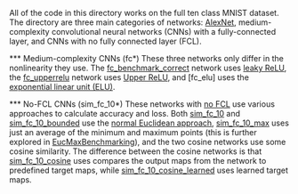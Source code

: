 All of the code in this directory works on the full ten class MNIST dataset.
The directory are three main categories of networks: [AlexNet](http://vision.stanford.edu/teaching/cs231b_spring1415/slides/alexnet_tugce_kyunghee.pdf), medium-complexity
convolutional neural networks (CNNs) with a fully-connected layer, and CNNs with no
fully connected layer (FCL).

*** Medium-complexity CNNs (fc\*)
These three networks only differ in the nonlinearity they use. The
[fc_benchmark_correct](./fc_benchmark_correct.py) network uses
[leaky ReLU](https://en.wikipedia.org/wiki/Rectifier_(neural_networks)#Leaky_ReLUs),
the [fc_upperrelu](./fc_upperrelu.py) network uses [Upper ReLU](../../UpperRelu),
and [fc_elu] uses the [exponential linear unit (ELU)](https://en.wikipedia.org/wiki/Rectifier_(neural_networks)#ELUs).

*** No-FCL CNNs (sim_fc_10\*)
These networks with [no FCL](../../cnn_no_fcl) use various approaches to calculate
accuracy and loss.  Both [sim_fc_10](./sim_fc_10.py) and 
[sim_fc_10_bounded](./sim_fc_10_bounded.py) use the 
[normal Euclidean approach](../../cnn_no_fcl), [sim_fc_10_max](./sim_fc_10_max.py)
uses just an average of the minimum and maximum points (this is further explored
in [EucMaxBenchmarking](./EucMaxBenchmarking)), and the two cosine networks use
some cosine similarity.  The difference between the cosine networks is that
[sim_fc_10_cosine](./sim_fc_10_cosine.py) uses compares the output maps from the
network to predefined target maps, while
[sim_fc_10_cosine_learned](./sim_fc_10_cosine_learned.py) uses learned target maps.
